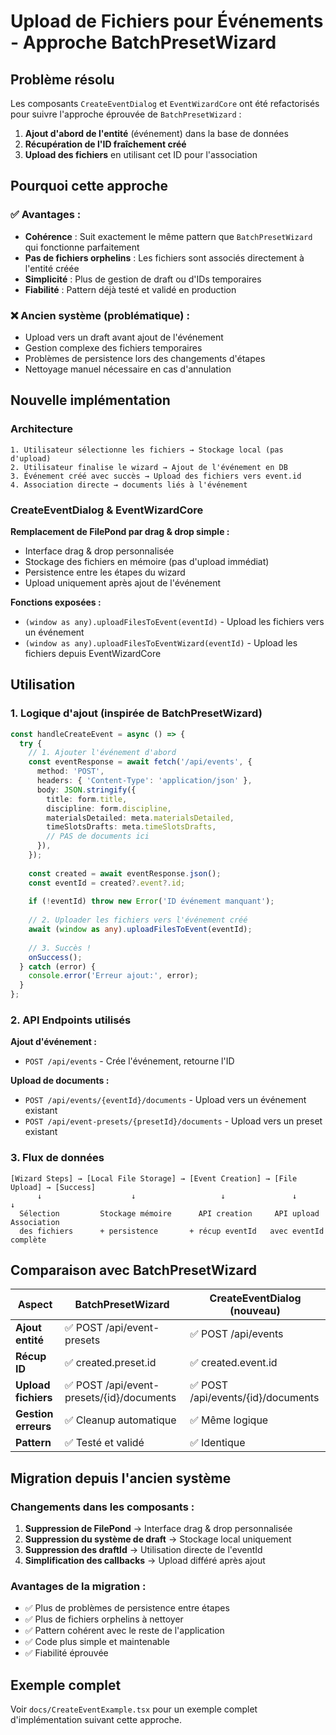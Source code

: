 # Upload de Fichiers pour Événements - Approche BatchPresetWizard

## Problème résolu

Les composants `CreateEventDialog` et `EventWizardCore` ont été refactorisés pour suivre l'approche éprouvée de `BatchPresetWizard` :

1. **Ajout d'abord de l'entité** (événement) dans la base de données
2. **Récupération de l'ID fraîchement créé**
3. **Upload des fichiers** en utilisant cet ID pour l'association

## Pourquoi cette approche

### ✅ **Avantages :**
- **Cohérence** : Suit exactement le même pattern que `BatchPresetWizard` qui fonctionne parfaitement
- **Pas de fichiers orphelins** : Les fichiers sont associés directement à l'entité créée
- **Simplicité** : Plus de gestion de draft ou d'IDs temporaires
- **Fiabilité** : Pattern déjà testé et validé en production

### ❌ **Ancien système (problématique) :**
- Upload vers un draft avant ajout de l'événement
- Gestion complexe des fichiers temporaires
- Problèmes de persistence lors des changements d'étapes
- Nettoyage manuel nécessaire en cas d'annulation

## Nouvelle implémentation

### Architecture
```
1. Utilisateur sélectionne les fichiers → Stockage local (pas d'upload)
2. Utilisateur finalise le wizard → Ajout de l'événement en DB
3. Événement créé avec succès → Upload des fichiers vers event.id
4. Association directe → documents liés à l'événement
```

### CreateEventDialog & EventWizardCore

**Remplacement de FilePond par drag & drop simple :**
- Interface drag & drop personnalisée
- Stockage des fichiers en mémoire (pas d'upload immédiat)
- Persistence entre les étapes du wizard
- Upload uniquement après ajout de l'événement

**Fonctions exposées :**
- `(window as any).uploadFilesToEvent(eventId)` - Upload les fichiers vers un événement
- `(window as any).uploadFilesToEventWizard(eventId)` - Upload les fichiers depuis EventWizardCore

## Utilisation

### 1. Logique d'ajout (inspirée de BatchPresetWizard)

```typescript
const handleCreateEvent = async () => {
  try {
    // 1. Ajouter l'événement d'abord
    const eventResponse = await fetch('/api/events', {
      method: 'POST',
      headers: { 'Content-Type': 'application/json' },
      body: JSON.stringify({
        title: form.title,
        discipline: form.discipline,
        materialsDetailed: meta.materialsDetailed,
        timeSlotsDrafts: meta.timeSlotsDrafts,
        // PAS de documents ici
      }),
    });
    
    const created = await eventResponse.json();
    const eventId = created?.event?.id;
    
    if (!eventId) throw new Error('ID événement manquant');
    
    // 2. Uploader les fichiers vers l'événement créé
    await (window as any).uploadFilesToEvent(eventId);
    
    // 3. Succès !
    onSuccess();
  } catch (error) {
    console.error('Erreur ajout:', error);
  }
};
```

### 2. API Endpoints utilisés

**Ajout d'événement :**
- `POST /api/events` - Crée l'événement, retourne l'ID

**Upload de documents :**
- `POST /api/events/{eventId}/documents` - Upload vers un événement existant
- `POST /api/event-presets/{presetId}/documents` - Upload vers un preset existant

### 3. Flux de données

```
[Wizard Steps] → [Local File Storage] → [Event Creation] → [File Upload] → [Success]
      ↓                    ↓                   ↓               ↓            ↓
  Sélection         Stockage mémoire      API creation     API upload   Association
  des fichiers      + persistence       + récup eventId   avec eventId   complète
```

## Comparaison avec BatchPresetWizard

| Aspect | BatchPresetWizard | CreateEventDialog (nouveau) |
|--------|-------------------|------------------------------|
| **Ajout entité** | ✅ POST /api/event-presets | ✅ POST /api/events |
| **Récup ID** | ✅ created.preset.id | ✅ created.event.id |
| **Upload fichiers** | ✅ POST /api/event-presets/{id}/documents | ✅ POST /api/events/{id}/documents |
| **Gestion erreurs** | ✅ Cleanup automatique | ✅ Même logique |
| **Pattern** | ✅ Testé et validé | ✅ Identique |

## Migration depuis l'ancien système

### Changements dans les composants :
1. **Suppression de FilePond** → Interface drag & drop personnalisée
2. **Suppression du système de draft** → Stockage local uniquement
3. **Suppression des draftId** → Utilisation directe de l'eventId
4. **Simplification des callbacks** → Upload différé après ajout

### Avantages de la migration :
- ✅ Plus de problèmes de persistence entre étapes
- ✅ Plus de fichiers orphelins à nettoyer
- ✅ Pattern cohérent avec le reste de l'application
- ✅ Code plus simple et maintenable
- ✅ Fiabilité éprouvée

## Exemple complet

Voir `docs/CreateEventExample.tsx` pour un exemple complet d'implémentation suivant cette approche.
